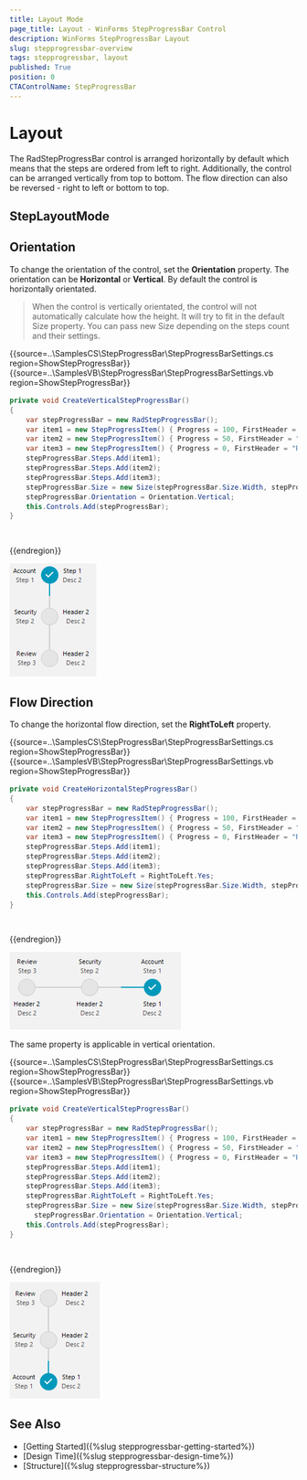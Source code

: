 ```yaml
---
title: Layout Mode
page_title: Layout - WinForms StepProgressBar Control
description: WinForms StepProgressBar Layout
slug: stepprogressbar-overview
tags: stepprogressbar, layout
published: True
position: 0 
CTAControlName: StepProgressBar
---
```


# Layout

The RadStepProgressBar control is arranged horizontally by default which means that the steps are ordered from left to right. Additionally, the control can be arranged vertically from top to bottom. The flow direction can also be reversed - right to left or bottom to top.

## StepLayoutMode



## Orientation

To change the orientation of the control, set the __Orientation__ property. The orientation can be __Horizontal__ or __Vertical__. By default the control is horizontally orientated.

>When the control is vertically orientated, the control will not automatically calculate how the height. It will try to fit in the default Size property. You can pass new Size depending on the steps count and their settings.

{{source=..\SamplesCS\StepProgressBar\StepProgressBarSettings.cs region=ShowStepProgressBar}} 
{{source=..\SamplesVB\StepProgressBar\StepProgressBarSettings.vb region=ShowStepProgressBar}} 

````C#
private void CreateVerticalStepProgressBar()
{
    var stepProgressBar = new RadStepProgressBar();
    var item1 = new StepProgressItem() { Progress = 100, FirstHeader = "Account", SecondHeader = "Step 1", FirstDescription = "Step 1", SecondDescription = "Desc 2" };
    var item2 = new StepProgressItem() { Progress = 50, FirstHeader = "Security", SecondHeader = "Header 2", FirstDescription = "Step 2", SecondDescription = "Desc 2" };
    var item3 = new StepProgressItem() { Progress = 0, FirstHeader = "Review", SecondHeader = "Header 2", FirstDescription = "Step 3", SecondDescription = "Desc 2" };    
    stepProgressBar.Steps.Add(item1);
    stepProgressBar.Steps.Add(item2);
    stepProgressBar.Steps.Add(item3);
    stepProgressBar.Size = new Size(stepProgressBar.Size.Width, stepProgressBar.Size.Height + 100);
	stepProgressBar.Orientation = Orientation.Vertical;
    this.Controls.Add(stepProgressBar);
}

````
````VB.NET


````

{{endregion}}  

![stepprogressbar-layout 001](images/stepprogressbar-features-layout001.png)

## Flow Direction

To change the horizontal flow direction, set the __RightToLeft__ property.

{{source=..\SamplesCS\StepProgressBar\StepProgressBarSettings.cs region=ShowStepProgressBar}} 
{{source=..\SamplesVB\StepProgressBar\StepProgressBarSettings.vb region=ShowStepProgressBar}} 

````C#
private void CreateHorizontalStepProgressBar()
{
    var stepProgressBar = new RadStepProgressBar();
    var item1 = new StepProgressItem() { Progress = 100, FirstHeader = "Account", SecondHeader = "Step 1", FirstDescription = "Step 1", SecondDescription = "Desc 2" };
    var item2 = new StepProgressItem() { Progress = 50, FirstHeader = "Security", SecondHeader = "Header 2", FirstDescription = "Step 2", SecondDescription = "Desc 2" };
    var item3 = new StepProgressItem() { Progress = 0, FirstHeader = "Review", SecondHeader = "Header 2", FirstDescription = "Step 3", SecondDescription = "Desc 2" };
    stepProgressBar.Steps.Add(item1);
    stepProgressBar.Steps.Add(item2);
    stepProgressBar.Steps.Add(item3);
    stepProgressBar.RightToLeft = RightToLeft.Yes;
    stepProgressBar.Size = new Size(stepProgressBar.Size.Width, stepProgressBar.Size.Height + 100);
    this.Controls.Add(stepProgressBar);
}

````
````VB.NET


````

{{endregion}}

![stepprogressbar-layout 002](images/stepprogressbar-features-layout002.png)

The same property is applicable in vertical orientation. 

{{source=..\SamplesCS\StepProgressBar\StepProgressBarSettings.cs region=ShowStepProgressBar}} 
{{source=..\SamplesVB\StepProgressBar\StepProgressBarSettings.vb region=ShowStepProgressBar}} 

````C#
private void CreateVerticalStepProgressBar()
{
    var stepProgressBar = new RadStepProgressBar();
    var item1 = new StepProgressItem() { Progress = 100, FirstHeader = "Account", SecondHeader = "Step 1", FirstDescription = "Step 1", SecondDescription = "Desc 2" };
    var item2 = new StepProgressItem() { Progress = 50, FirstHeader = "Security", SecondHeader = "Header 2", FirstDescription = "Step 2", SecondDescription = "Desc 2" };
    var item3 = new StepProgressItem() { Progress = 0, FirstHeader = "Review", SecondHeader = "Header 2", FirstDescription = "Step 3", SecondDescription = "Desc 2" };
    stepProgressBar.Steps.Add(item1);
    stepProgressBar.Steps.Add(item2);
    stepProgressBar.Steps.Add(item3);
    stepProgressBar.RightToLeft = RightToLeft.Yes;
    stepProgressBar.Size = new Size(stepProgressBar.Size.Width, stepProgressBar.Size.Height + 100);
      stepProgressBar.Orientation = Orientation.Vertical;
    this.Controls.Add(stepProgressBar);
}

````
````VB.NET


````

{{endregion}}

![stepprogressbar-layout 003](images/stepprogressbar-features-layout003.png)

## See Also

* [Getting Started]({%slug stepprogressbar-getting-started%})
* [Design Time]({%slug stepprogressbar-design-time%}) 
* [Structure]({%slug stepprogressbar-structure%}) 
 
        
